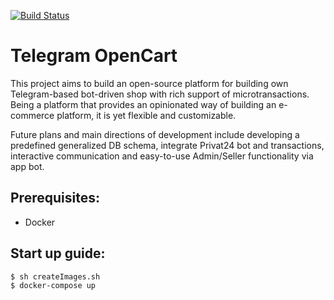 [![Build Status](https://travis-ci.org/Indeoo/telegram-opencart.svg?branch=trunk)](https://travis-ci.org/Indeoo/telegram-opencart)
# Telegram OpenCart

This project aims to build an open-source platform for building own Telegram-based
bot-driven shop with rich support of microtransactions. Being a platform that provides
an opinionated way of building an e-commerce platform, it is yet flexible and 
customizable.

Future plans and main directions of development include developing a predefined 
generalized DB schema, integrate Privat24 bot and transactions, 
interactive communication and easy-to-use Admin/Seller functionality via app bot.

## Prerequisites:
- Docker

## Start up guide:
```` 
$ sh createImages.sh
$ docker-compose up

